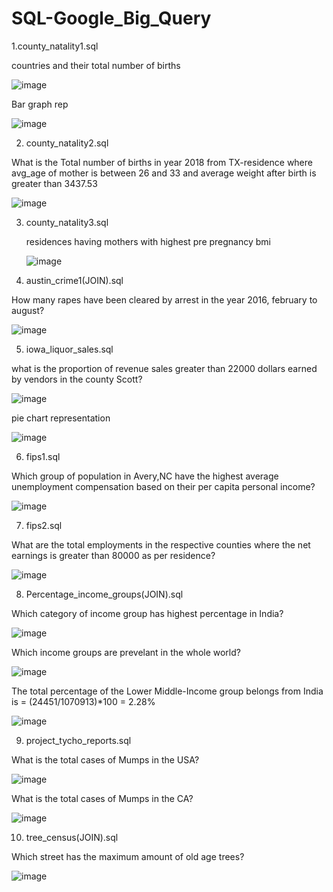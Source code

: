 # SQL-Google_Big_Query

1.county_natality1.sql

countries and their total number of births

![image](https://user-images.githubusercontent.com/100765828/156346410-dd4bc0bd-7d22-4ee8-a5a3-fd3942e8c316.png)

Bar graph rep 

![image](https://user-images.githubusercontent.com/100765828/156347053-c0b6e88e-9da2-438c-8838-90347973810f.png)

2. county_natality2.sql

What is the Total number of births in year 2018 from TX-residence  where avg_age of mother is between 26 and 33 and 
average weight after birth is greater than 3437.53

![image](https://user-images.githubusercontent.com/100765828/156561906-f8a5faf7-d037-48aa-afbb-a9f8cf6a4654.png)

3. county_natality3.sql

   residences having mothers with highest pre pregnancy bmi
   
   ![image](https://user-images.githubusercontent.com/100765828/156555666-4fefb4bd-ea62-4963-a544-1f21b612ae02.png)

4. austin_crime1(JOIN).sql

 How many rapes have been cleared by arrest in the year 2016, february to august?

![image](https://user-images.githubusercontent.com/100765828/156587338-9f88f431-a7db-4f94-a501-07b34d391dd5.png)

5. iowa_liquor_sales.sql

what is the proportion of revenue sales greater than 22000 dollars earned by vendors in the county Scott?

![image](https://user-images.githubusercontent.com/100765828/156631026-d0c09531-36db-4b6c-9ca5-edd7843e4bce.png)

pie chart representation

![image](https://user-images.githubusercontent.com/100765828/156631118-0e593f39-b3d9-476c-825b-030e3b7b5281.png)

6. fips1.sql

Which group of population in Avery,NC have the highest average unemployment compensation based on their per capita personal income?

![image](https://user-images.githubusercontent.com/100765828/156719917-eb0318b3-ecac-46fe-aa3a-b35b6fbf028f.png)

7. fips2.sql

What are the total employments in the respective counties where the net earnings is greater than 80000 as per residence?

![image](https://user-images.githubusercontent.com/100765828/156729917-be255511-26fe-44a6-8f69-345f6183fdef.png)

8. Percentage_income_groups(JOIN).sql

Which category of income group has highest percentage in India?

![image](https://user-images.githubusercontent.com/100765828/156760969-d33daa1d-4f30-4c05-9008-97fd7e07bffa.png)

Which income groups are prevelant in the whole world?

![image](https://user-images.githubusercontent.com/100765828/156761028-3876d3fc-c98b-4f44-858e-648aa1777609.png)

The total percentage of the Lower Middle-Income group belongs from India is = (24451/1070913)*100 = 2.28%

![image](https://user-images.githubusercontent.com/100765828/156761146-1fbc59cf-17e8-426b-ba68-1dbb08f64543.png)

9. project_tycho_reports.sql

What is the total cases of Mumps in the USA?

![image](https://user-images.githubusercontent.com/100765828/156872923-e951ac0e-ada9-48b4-8993-16754da0192f.png)

What is the total cases of Mumps in the CA?

![image](https://user-images.githubusercontent.com/100765828/156872956-0afbf8b1-1748-4f0e-b48c-77ac357c4bf0.png)

10. tree_census(JOIN).sql

Which street has the maximum amount of old age trees?

![image](https://user-images.githubusercontent.com/100765828/156875813-f712eb92-bac1-4439-874b-c61478f182ae.png)




